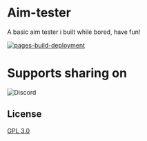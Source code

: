
# Aim-tester

A basic aim tester i built while bored, have fun!

[![pages-build-deployment](https://github.com/North-dev/aim-tester/actions/workflows/pages/pages-build-deployment/badge.svg?branch=main)](https://github.com/North-dev/aim-tester/actions/workflows/pages/pages-build-deployment)

# Supports sharing on
![Discord](https://img.shields.io/badge/Discord-%235865F2.svg?style=for-the-badge&logo=discord&logoColor=white)





## License

[GPL 3.0](https://choosealicense.com/licenses/gpl-3.0/)
